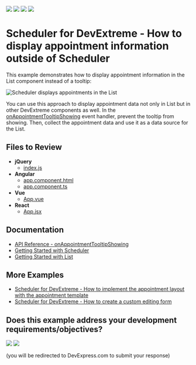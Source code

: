 <!-- default badges list -->
![](https://img.shields.io/endpoint?url=https://codecentral.devexpress.com/api/v1/VersionRange/535629266/22.1.5%2B)
[![](https://img.shields.io/badge/Open_in_DevExpress_Support_Center-FF7200?style=flat-square&logo=DevExpress&logoColor=white)](https://supportcenter.devexpress.com/ticket/details/T1115001)
[![](https://img.shields.io/badge/📖_How_to_use_DevExpress_Examples-e9f6fc?style=flat-square)](https://docs.devexpress.com/GeneralInformation/403183)
[![](https://img.shields.io/badge/💬_Leave_Feedback-feecdd?style=flat-square)](#does-this-example-address-your-development-requirementsobjectives)
<!-- default badges end -->

# Scheduler for DevExtreme - How to display appointment information outside of Scheduler

This example demonstrates how to display appointment information in the List component instead of a tooltip:

![Scheduler displays appointments in the List](https://user-images.githubusercontent.com/54763823/190431173-77cdb221-6c89-4f06-ae42-437581926178.gif)

You can use this approach to display appointment data not only in List but in other DevExtreme components as well. In the [onAppointmentTooltipShowing](https://js.devexpress.com/Documentation/ApiReference/UI_Components/dxScheduler/Configuration/#onAppointmentTooltipShowing) event handler, prevent the tooltip from showing. Then, collect the appointment data and use it as a data source for the List.

## Files to Review

- **jQuery**
    - [index.js](jQuery/src/index.js)
- **Angular**
    - [app.component.html](Angular/src/app/app.component.html)
    - [app.component.ts](Angular/src/app/app.component.ts)
- **Vue**
    - [App.vue](Vue/src/App.vue)
- **React**
    - [App.jsx](React/src/App.jsx)

## Documentation

- [API Reference - onAppointmentTooltipShowing](https://js.devexpress.com/Documentation/ApiReference/UI_Components/dxScheduler/Configuration/#onAppointmentTooltipShowing)
- [Getting Started with Scheduler](https://js.devexpress.com/Documentation/Guide/UI_Components/Scheduler/Getting_Started_with_Scheduler/)
- [Getting Started with List](https://js.devexpress.com/Documentation/Guide/UI_Components/List/Getting_Started_with_List/)

## More Examples

- [Scheduler for DevExtreme - How to implement the appointment layout with the appointment template](https://github.com/DevExpress-Examples/devextreme-scheduler-appointment-template)
- [Scheduler for DevExtreme - How to create a custom editing form](https://github.com/DevExpress-Examples/devextreme-scheduler-create-custom-editing-form)
<!-- feedback -->
## Does this example address your development requirements/objectives?

[<img src="https://www.devexpress.com/support/examples/i/yes-button.svg"/>](https://www.devexpress.com/support/examples/survey.xml?utm_source=github&utm_campaign=devextreme-scheduler-create-custom-appointment-tooltip&~~~was_helpful=yes) [<img src="https://www.devexpress.com/support/examples/i/no-button.svg"/>](https://www.devexpress.com/support/examples/survey.xml?utm_source=github&utm_campaign=devextreme-scheduler-create-custom-appointment-tooltip&~~~was_helpful=no)

(you will be redirected to DevExpress.com to submit your response)
<!-- feedback end -->
